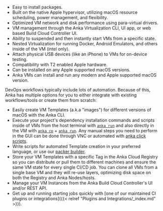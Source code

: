---
---

* Easy to install packages.
* Built on the native Apple hypervisor, utilizing macOS resource scheduling, power management, and flexibility.
* Optimized VM network and disk performance using para-virtual drivers.
* VM management through the Anka Virtualization CLI, UI app, or web based Build Cloud Controller UI.
* Ability to suspended and then instantly start VMs from a specific state.
* Nested Virtualization for running Docker, Android Emulators, and others inside of the VM (intel only).
* Attach physical USB devices (like an iPhone) to VMs for on-device testing.
* Compatibility with T2 enabled Apple hardware.
* Can be installed on any Apple supported macOS versions.
* Anka VMs can install and run any modern and Apple supported macOS version.

DevOps workflows typically include lots of automation. Because of this, Anka has multiple options for you to either integrate with existing workflows/tools or create them from scratch:

* Easily create VM Templates (a.k.a "images") for different versions of macOS with the Anka CLI.
* Execute your project's dependency installation commands and scripts inside of VMs from the host terminal with [`anka run`](https://docs.veertu.com/anka/apple/command-line-reference/#run) and also directly in the VM with [`anka cp`](https://docs.veertu.com/anka/apple/command-line-reference/#cp) + [`anka run`](https://docs.veertu.com/anka/apple/command-line-reference/#run). Any manual steps you need to perform in the GUI can be done through VNC or automated with [anka click scripts](https://github.com/veertuinc/anka-click-scripts).
* Write scripts for automated Template creation in your preferred language, or use our [packer builder](https://github.com/veertuinc/packer-builder-veertu-anka).
* Store your VM Templates with a specific Tag in the Anka Cloud Registry so you can distribute or pull them to different machines and ensure the same VM state for every single CI/CD job. You can clone all VMs from a single base VM and they will re-use layers, optimizing disk space on both the Registry and Anka Nodes/hosts.
* Manage your VM Instances from the Anka Build Cloud Controller's UI and/or REST API.
* Get up and running starting jobs quickly with [one of our maintained CI plugins or integrations]({{< relref "Plugins and Integrations/_index.md" >}}).
